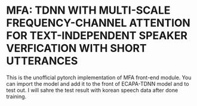 # MFA: TDNN WITH MULTI-SCALE FREQUENCY-CHANNEL ATTENTION FOR TEXT-INDEPENDENT SPEAKER VERFICATION WITH SHORT UTTERANCES
This is the unofficial pytorch implementation of MFA front-end module. You can import the model and add it to the front of ECAPA-TDNN model and to test out. I will sahre the test result with korean speech data after done training.

